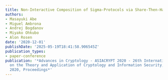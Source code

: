 ```yaml
---
title: Non-Interactive Composition of Sigma-Protocols via Share-Then-Hash
authors:
- Masayuki Abe
- Miguel Ambrona
- Andrej Bogdanov
- Miyako Ohkubo
- Alon Rosen
date: '2020-12-01'
publishDate: '2025-05-19T18:41:58.906545Z'
publication_types:
- paper-conference
publication: '*Advances in Cryptology - ASIACRYPT 2020 - 26th International Conference
  on the Theory and Application of Cryptology and Information Security, December 7-11,
  2020, Proceedings*'
---
```

